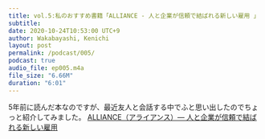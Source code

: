 ```yaml
---
title: vol.5:私のおすすめ書籍「ALLIANCE - 人と企業が信頼で結ばれる新しい雇用 」
subtitle: 
date: 2020-10-24T10:53:00 UTC+9
author: Wakabayashi, Kenichi
layout: post
permalink: /podcast/005/
podcast: true
audio_file: ep005.m4a
file_size: "6.66M"
duration: "6:01"
---
```

5年前に読んだ本なのですが、最近友人と会話する中でふと思い出したのでちょっと紹介してみました。
[ALLIANCE（アライアンス）― 人と企業が信頼で結ばれる新しい雇用](https://amzn.to/3muqGrx)
